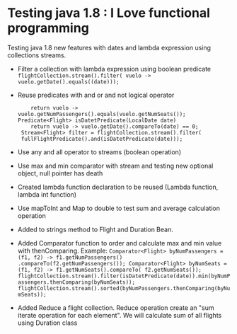 Testing java 1.8 : I Love functional programming
========================

Testing java 1.8 new features with dates and lambda expression using collections streams.

-  Filter a collection with lambda expression using boolean predicate
   `flightCollection.stream().filter(
				vuelo -> vuelo.getDate().equals((date)));`
-  Reuse predicates with and or and not logical operator
	```Predicate<Flight> fullFlightPredicate()
		return vuelo -> vuelo.getNumPassengers().equals(vuelo.getNumSeats());
	Predicate<Flight> isDatetPredicate(LocalDate date)
		return vuelo -> vuelo.getDate().compareTo(date) == 0;
	 Stream<Flight> filter = flightCollection.stream().filter(
	 fullFlightPredicate().and(isDatetPredicate(date)));
	```

	
-  Use any and all operator to streams (boolean operation)
-  Use max and min comparator with stream and testing  new optional object, null pointer has death
-  Created lambda function declaration to be reused (Lambda function, lambda int function)
-  Use mapToInt and Map to double to test sum and average calculation operation
-  Added to strings method to Flight and Duration Bean.
-  Added Comparator function to order and calculate max and min value with thenComparing. 
   Example: 
           `Comparator<Flight> byNumPassengers = (f1, f2) -> f1.getNumPassengers()
			.compareTo(f2.getNumPassengers());
	     Comparator<Flight> byNumSeats = (f1, f2) -> f1.getNumSeats().compareTo(
			f2.getNumSeats());
		flightCollection.stream().filter(isDatetPredicate(date)).min(byNumPassengers.thenComparing(byNumSeats)); 
				    flightCollection.stream().sorted(byNumPassengers.thenComparing(byNumSeats));`
-  Added Reduce a flight collection. Reduce operation create an "sum iterate operation for each element". We will calculate sum of all flights using Duration class
   
